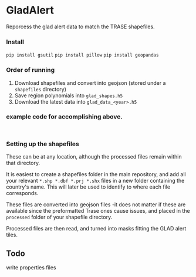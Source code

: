 # GladAlert
Reporcess the glad alert data to match the TRASE shapefiles.







### Install
`pip install gsutil`
`pip install pillow`
`pip install geopandas`


### Order of running
1. Download shapefiles and convert into geojson (stored under a `shapefiles` directory)
2. Save region polynomials into `glad_shapes.h5`
3. Download the latest data into `glad_data_<year>.h5`


### example code for accomplishing above.
```


```



### Setting up the shapefiles
These can be at any location, although the processed files remain within that directory.

It is easiest to create a shapefiles folder in the main repository, and add all your relevant `*.shp *.dbf *.prj *.shx` files in a new folder containing the country's name. This will later be used to identify to where each file corresponds.

These files are converted into geojson files -it does not matter if these are available since the preformatted Trase ones cause issues, and placed in the `processed` folder of your shapefile directory.

Processed files are then read, and turned into masks fitting the GLAD alert tiles.


## Todo
write properties files
